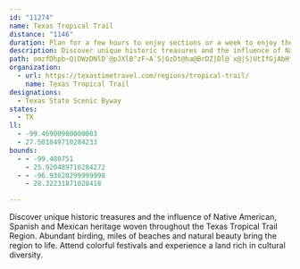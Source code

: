 ```yaml
---
id: "11274"
name: Texas Tropical Trail
distance: "1146"
duration: Plan for a few hours to enjoy sections or a week to enjoy the region.
description: Discover unique historic treasures and the influence of Native American, Spanish and Mexican heritage woven throughout the Texas Tropical Trail Region. Abundant birding, miles of beaches and natural beauty bring the region to life.
path: omzfDhpb~Q|DWzDNlD`@pJXlB^zF~A`S|GzDt@ha@BrDZ|Dl@`x@|S|UtIfGjAbHf@hJ?~DG|F]pGEhEJtZHd\`@hHV~YnBdVr@|d@vBzKx@bEDfJn@t\bAnf@fApSDzq@l@rL_@vDYxC_@fc@mIdm@uKfDaAhL_Cvo@aMbIgBxDeAnGaCtEeCjOaKb\eWvc@g\`F}C|M_HjNsHhKcGxb@iUhQaJnYaNba@uTvDgBlVcJlHwB~F{@noAmIxFk@`IuAzGuB`FoBxDmBz[aSlH{CptA_`@tj@aOzl@cQjFiAfAIndIq[jCCrG\rlAlJ|aA|Blh@~AbtElKrh@rAvLVrH@nEUzTiBvG_@dEGzVz@hmArGpKJtcBQhCH`If@|Ev@rJtBfJ|AzELlNc@~DHtKfBhL`CnIlA`r@pExDj@hGlAze@vLzXvGjp@jPfi@|NbDp@lERpSeAfTy@xFa@rI_@dFqA|Ai@pCeBtBqB`B{Bdq@i`BrDiIdh@o}@bb@}r@`[cm@~HeP|CoFxG_JlD{Dnr@}r@jHyHfMgLt_@cVbsAcy@xy@cm@pI{FpoAu}@pDgDlAaBrA_Cr@eBn@sBdAaGdSmhBjL_bAp@_DjBgFxCkFjA{AboBueBpPwO~Xgb@|H{J~CeD|cAcw@|UiQxDeCjEyBjLaEzyA_e@bKyClVyD|r@iJfD{@lHsDdBwA~CeD~C}EzAkDz@mC~BcMdDuSbDoQn|@i`D`Leb@xr@mfCjDeIlGwKh}@ekArDgEpPcUfCqCtA{BtV}[|tA}eBjb@ui@rOcRjVe[rEmFlJeI|EcCnRqHbe@cQxC_AhLoEj|@o[bTiHxO}CdDU~p@kAjjA_BfoBaDdR_AxVyAzmAoIfdAmGfuAoJbbCyObGy@bDm@pRaFpn@uQ|b@iLtt@uSxl@}OpCcAvc@}LvNkDvFs@pHa@hONnaCtNlkEzVjEDvGI`Ic@`uB}WxK_B`KeBpg@{K~IsCz[oLrPsGjQ}Rdq@ww@zBmB`g@oX|BaBxyAo}AfqBiwBfHwEpCmAtBm@`Ck@|ASjMkAhvB_Uxu@sI~ZsCxFs@re@eFvBGz@SfE_B|y@q`@v@_At@sA\gBpFq{@nBuTN_DAaFw@aGuBmI]mB}Te|@{EsSyFma@uFqb@_AoFkBoNyAoNGeCL_HV{DfNwzAjBaVlAeL|A_IhAmDh^us@tNeX~FkIlSwVnCgExa@e_AzAgFrC{H|pAgzD|A_G~@oIrCss@zDy{@H_EOsHiAqK{@kEwA{EgT{j@yLiZeHkRg@iBk@yCa@{D_Dk_@AaBXmEpC{Ln@yDbJqc@tBiJ|AmI@g@Me@iAaBg@sAeEmUSmBGgB?eBRyBt@aCXk@z@sAfAeAhKaIfEoCxHmGhCgDfSiZbJuKzZk]nAeBrCiFtKaXtd@uwAvGkTvDyKbC{GrVul@z@{C`AqE|I{m@PyD@gGs@_]OiJ@}C^{GnAcGZkAf@s@tEyLpG{RlEyOfQyl@dRcp@~c@c|Avg@wfBhb@owAfIkYz@eC~c@e}AbC_JnGiTjCoL~BgMhEkP`FiPjHuTjTgu@jMua@jFySfj@okBdSyr@fBoFt\amAhJc[pW}}@vBuFzGmLpIwMhhAqhBvAgDfIwUh^qiAnG}S|Jm^n@mCp@sGNwCCuE{@aPqHikAG_IVaJKg@nBoXhAcST[nAiUxIqlAb]c|EnDaWh@{FhAkU|Dai@zGcaA`AiUlA}QzTyzClAuJtAuFtDgJxCaFlDeE~a@m]~~AusArMsIfEsDzEsF`CuDdByDx@_C`AyCfAaFxCeW\}E`lD|[jIrCbBXlABdAKrCcAfg@gXrCqBvEuEj@Z^?tXcOb@m@NcBJMRG`CPf@KdCsAlG_ErRgNf`@}WdToO`EgDjOaQhCmDvA{Cv@_DViBdEml@HkCYqB}AyAckA{Kw[gD_Eu@uMyAqvBcSoL}@eeAcKsi@{E`BaU?sDOuEwCah@K}DNuHlFut@dAcLt@gNvFwv@hA_NfA}JfIil@nCcn@zoAdJdJoCnUuNd\_H|YvEtW|P~PfS|PlLlbA~Gn}AbOju@lHhd@pErKx@bR|BnAv@hApBN|BnEoGtEqG~KaKpE{EnBuDJ_AhAsE^sDnQwiC`G}x@Rs@rDue@tDgi@Ce@^{FzTa~C`WqkDhNehBfOmuBFuB`AunA{|@wJwClDg~A_P}Kk@uPUeImDeXaCaCTcCaAyiBkQemBkQagCyV~Oe|AxEoHlLkbBSQlMimAnHks@dGql@dIup@xG_r@jQ}`B`RcgBdGsp@dIyv@bGgm@bEua@?up@Sq}@k@}~@cC{Xi@}~@k@ks@k@sn@Uks@i@gm@e@{Zh`@Cpa@Sp{@}@hDs@jCcAbAw@|EeFfGwFxCcBdCm@`BShKElBS|E_BlEgEnA_AhBaAdCq@bCY~OKtYm@zm@g@dd@InvBoA`@kFAcLFsC`@eCz@qCf@cA`LgSlBmEfAgEbFgUdCqJhAgFTgBBoCo@qSq@aD_DgGq@yB[_Bq@mGa@gGQaG@w^FaCd@eDlLoh@nAmE~qB_yFbAsEHgBEmDq@eHsBqPQyC?_ELsB~Gyl@`AkSBkWpNm{Bt@uFzKqb@bLog@hAsFh@yDVaDtAed@GuJw@eb@ZaSqD{iAMkc@PyD`A{b@`@yCt@_DtAeDpAiBzD}D|a@eXxFiGbWcg@hAoCjAwEhjAakFr@oBdAgBzBcCzB}AvDmAdsA{O~v@}Jxa@cF~Fu@`GyAnFmC|U_O~lAis@lCgCvDaG`bA}aC`AmBhSeg@dFkLpI}c@zDmKxCsGvFqJzCeE`IaIpBoCvBqD`KaRjF{HnIgK|PwOvL}LdBwCjCoHzBgElDmDvJmH`CyCbBaDpAeEh@uD~Dw{@fDgv@NkAZyAl@_BhFwIv@eBr@aCXgCd@wKxAss@bD_kA|Aop@`@_DcBmDoBaDwu@u{AuLkUiJuRcWkg@{AoDuMaWsN_ZeDgGo\mp@aHuJmC_CuDgC{LyGk@{@qFyCiCmB}FaIOcH]{hA_@e]_Je^uQir@qJs`@yBuEsHiDaIuEoJwEiCwCaCyJyKw`@}C}LcFcUeEmOcJe^uFyVkMif@qCcMaBiJ_CsJkCeHwMa[}s@q|AwGmMir@c}AqLwVex@ieBgv@gdB}^wu@{AqB{CmCwAw@gC_Ay~Ace@kn@sQ}Bg@uCYyAEwYRmGg@aCq@cDuA}CoCoF}F_K{LyFyFUKsIgKqKkL}L~XkI|SiAdEg@tCi@xG}GtpAy@rJeBhKcGnUcMzh@gMrg@gAvD_FvMeUlf@mBjDsGzNw@zBe@zAiAjIi@rHCfCzFvaCEf@rPrcGl@x\|@lHrCzKx@xBpD`HtE`GdFlEfp@jb@pHnF~s@rs@jFtF~AjCp@xA`@tAh@|C^tEmJl{CeClaAeLlxDw@pZgDleAeAfd@eEvoA_@|R{@~[}H|dC{AvWeB`h@sBlc@uFjgA{Ut`F]vBu@hB}GjFeDzCg@~@cEzD}XnSgXhQyEfDmZ|Tad@rj@oG~DoCNqGpDkB|BuAtB}CjCoG~CqR~FoVnIqc@`OaP~EoEnD_KpNqT~Z_IpHaXp`@qa@`o@qs@rkAqT`[qg@rv@a_@`l@qWp^qV`W_V~ToGnDqHnBoH_@aTo@qe@_@_Xn@qPpDoHnCaInHiFlOkMf^c[r{@yc@~kAeQfMg{@fb@wR|McQ~Ioi@b\ic@jV_u@~_@kw@hc@qHbFs\rRaHdEaEvAgiBjdAsY`O{QnKmVpOmdBtaAcEtBqDxAuE`A}Dj@mpAp{@s}BvCqhDjAwdCcFicByC}kCcFmvBwOc|AiMq~AwO}`BoHgxBuWwGVmJEgCMuRwBwJ{@qa@qB_c@aDeP{A_{@_Gk~Ek^iGScGEmnA~@_vDhBiyEvCmfAFmWPwOd@}TR}{GlD}bA~@we@nDyFn@aiAjJmeBxLw`@`EiPpBoFf@utDb[aWfB}d@zDsDR}rD`[u\rBaKf@}HP}[lAel@dBazGvQs^dBsoAlDcC?wq@rBmgBrEaWx@uSJyg@]ev@k@sh@{@_i@e@yn@?iCMiL?kHMokFkDyHYwRaBsr@wHcQuAsXy@etBkCkSPgIXykB|IsRp@{RfAwl@x@mTj@ycDpCczBkCgL[udBaSwQgBqG]cEMei@Yuc@DgRRmL~@ca@lHc_@lHmFnAsTrDoO`DuNhCsmEd{@wKxEkb@|Ump@~]qBr@yG~Aal@lLu]tH}{@pPi@GwHpAaIt@yEv@sUrEsHlAu}@hQo]fHyRlDceAtS_gBx]sd@tJ_`@xH_V`EyQlDmXxFwi@hKcDx@sCRkB^w~Dnw@{w@hOuFj@gDlAaBxBaC|@ej@hK}mBx_@sMzBoE\wFRiPLur@DkHPsJDKMgBc@aCgAcBwAw@aAkQ}_@_EoH{DoIm@_Bq@sAgDgDWkAoH?cEJyi@Fix@b@oN@eHMwQ?ko@X_CEqDm@{EqBqCuB_]ea@usDcnEkm@ut@uXm]aHaIiYo]uKwLsEmEmCkBmNmGyc@yTi_Bav@_dCkhAe{EgvBtc@}zCjQg_A?gh@iVst@iWyk@qDis@vAewEwA}~@cLkHmXAec@@oSyOx@_zC?odGy@ksGwBauHm@oqBMwjBwBsxAsDyOmFoFqSmU_w@w^}x@mb@s`@mUkUaLzIaQtCmI~k@}zAr]k|@ze@qmAfB{Evj@}vAnr@yrB~Yuu@~I_VjGsOzDuKbB}GtAmIl@sFpAiTb@yDlA_H~@mDjAgDdNg]nB_FpOgc@bPyb@jf@wnAxGyQpFsMhA_CfA{AlCgCxEkC|CyApAa@fE_C`p@}`@l_@{SdEgDdEaE`BsCbAkCzFiPp@cClB_FfBaGpEmMbDaLvQij@tCgHrDsEjEaD`B}@`G{AnCS~G?hZT?eAGIBaOKaEmAsJeAsEgBsEiA_C}AaCaEqEqEsDe_@kTio@_`@qgAmo@g{I_iFycBecAqaKicGkImFiOsLyjAe_Ay{@{q@qXuUwHoFoLaGuReJ_IaEoQiIuF_DcHsEwLoJ{GeGsPjXq@h@y@Xo@JiACyMuBeA]aAm@mMuKiBkAm@x@mA~@q@ViA@eAXc@^qY~G}EzDuRdUsMrKkKlHoLrFyGrBwGlAaMxAgGxA}DlAuCfAoFnCgCxAqF|DgHfH_qAryAkFnFg\j_@_FhGsJnOkCjFoBxFiZnnBmFlVyHx[_BrDcAfB_BlBgElD{@rAoCpEgGbNcq@ka@Ye@uEiDmFwC{@[aQsKiIyEsBaB_CsCkA{BsAqDsEmIqDiE}CgCahAmq@kYuQuv@ae@uh@q\{b@}W_}B}`B_nA{|@aAs@{C}Cqq@uv@kCeAui@gPiiAg\eUgH{CeBuDuDiC}Ci@uBEq@Cma@FSCeBYkCy@mBkAaBgCsAqFwDqD{@}CeAmTuPoAm@aBe@mDYsEK{z@BkCWgIsAeJkAwFKiX?{FSwFm@{KE__@VwU@iFe@ka@}Eic@_G_ZsDcQeCg]iMa|@y\cCs@aPkGoMoFaRkM_kAet@gz@gj@kEkCgFgCcC_AyJoF}LmHcDwAuDiAmBWkCM_P_@mDm@acCeg@iUmEqlAaNyvCw[uu@{H{hAoMeEgAmxEklB{DeBkCmBqF_Gc\ue@mJgMgGiGcGyEyEqCwEuBqGyB_n@mQwnEqqAfGtjAt@|kEz@r_@lAzRzRfuBj@pHl@jLxEjeBjGr~@zyClla@h@hErC~O^zCd@bU@fAMhByJtr@_LpzAaDfd@dM`ChEb@|IXrCDpv@_BpB@xIb@f{@zIjs@~EfHB~Jc@xFy@dIeBzGeCrb@qSvi@uVxn@cZbE{BnFsDtCgC`FgFzGaKxAsCvAwCbByE|Ly_@hCaGrDaHdEuFpF_GvGiFvFiDhFaC~C{@pBy@jTmEts@uM|VgFlhDyo@zEy@|CSpEGpGR|uAbRtFLdC?fE_@`FaAhIwCxEoCrB}@`FuAxFy@rBOhRGdlAJ`xBCbDBzEV`AC\X~FxAhDrAdB~@xGdF``@d]lGfHz@tArDvD~G`FvCrAfPrF|Ar@rOtFlEx@jD\dHEpBSzBe@jDkA~^kQpXqL~CgAvCs@dE_@nBLrD|@bBr@bB~@fa@pXli@nZziAhn@tf@pXwk@hzAgBzDu@|ByAfIwNbzAiAnJq@tJAtJd@xp@V|s@bDtsNRpDTbCx@bFd@zAbAfH^zDlg@lmLi@||Aa@nu@]~dAFfN]hy@Cxi@K|TBz`@On~@FxRGv`@eCxH{cAnnCy@vCGdAxAjmGa@rAcA`BcAp@iBp@wBhAc@d@_A~A_@fBGdAAzkGiAxCq@z@gBbAyZ@kB`Aw@|@cAdCcB~}Cs@~k@wApoBuA~_CwArjDlOnjAj@hKbCvWj@|TpJ~VuFzHeRrSkV~X_bC~mCcSpT_@JoIzHeCxDgDfD{FZ_UbE_\pBkg@vGep@rWnBpIxNpPdLnBzF[~TgD|[aFxQAnNjBrYzH`EzAnDxBbMzKpKrKnC|CvIpIdf@zg@nj@nk@pT`TrElCdCfAh`Bln@jHtD~i@|]vb@nYvDtCzDxExYrh@nF`NrDlGxaBtnBhTnV|OdRnNrO|KrIrMzHlMnIhIfHrb@ra@`GdGlIvGvcBhcA`]bT~I`FlIrDfExBjIfF`D~BxCjCtWhPrLvF|EdBh[rObNzFbd@vStu@p^dXbPhN~HjNvI~bArl@rsB~mAxj@j\n[nRpkB~gAh]vS|b@|VzlAts@tB`A|DpArF~@bERrs@J`}DR~k@E~EjAjClAtBzAtBjCzD~GrCnG~GbKhOfVrTr^jt@`kAtEdH|DfFlNbUTDdu@zlAn@fAt@jDlA`LR`GvLdmAxNlThDN~BQpBk@dEaCbQaMxZ{SnCaBtFeBvj@Ul`CWrKVnc@zCd]xFb@I\_@bhBtLdx@~F~qDpVl`AdHhu@zErmDpVjfCzPt}@rG`VhDbObBrHl@nNx@vOj@rU^jaDbTnbC|P~^fC`Mj@z{A`LzrA`J|QxAxz@rFnR`Bl|@xFxtArJdMbAfv@~E`oCzR|RjAx~@nGf[tA\MdObAjKx@|QfC|SxAdIf@dSd@lRdA^Zp\fDphAzHrZjB`AR|FXhNjAxl@`EbGXxd@pDhCF~D^lb@pCrNhA`H^liAdIjb@rClMp@nDB`RbA~aBzKjjAhI`WvAdWnBtAZ~Ab@xEhF~ApCjBnBnApAnBdAxB`AjDr@`DBfARfGNp@\hIXhLdAy@xTwGnqAcAzPqJzlBaDrk@o@fEoAfE{@vAmDvEmiA`nA{AvAa^j`@eOtOsJnK{FzFiIlJeKtKuFxGoAzBsA~Eo@lDKxCGbQoAxvGY`{@a@lpCy@zjDmAzgHBx_@u@|mD?ni@mD`~OOtTCzi@KzOOrDkAtMkA`H_BxGuD`K{ArCiDtFoi@jz@yv@``B{w@xbB_CrF}@nC}@dDeBtIy@fJGrFVh\L`iA|AdoDYpZaAnY_@vOiAd[aHrwAeEvw@qIxjAw@fJObAg@|AQ@w@bAsCxA_GBgQ?mDa@c^aAaEW_DtyAKbEYvBw@tDaApC_BxCeAfBmB`C_BvC{GvJaBlDmBxFeIhYiDzKqCnFgd@vj@ebArkAsf@tm@cW~Y_j@tp@uFhHyZpd@{\rf@s]lf@wY~d@aW~a@ma@lq@w[xi@oLjRaTbXyhDjlEsFtI_GtIeWhZcA`BmBrFiFbToXdjAyt@fzC{Qjv@yW`fAwDrPq~@fwDu@lD}Dde@GfBsU~tCYnFPjZA~GLvLRdBtD`O`A`Fvd@ffG~Ftp@t`@rfFtKbj@tAfIf@nFBnFGhCg@zFc@nBw@xCoc@`tAqAzG]pEGtDFrEXzDdCfMlUvdAfAhHV|DApI[pDaDpU_B`Ku|@niGiAtH{AtHkCtJsRfw@an@dcCiSfy@gArC{r@jvAcL`VmArEcAhHWrE_@|QFtE\jEr@rEnNje@n@|EF~CPzt@vApaDH~j@`AtuBjCpzINnNT~a@v@pdBHt`@OrEW~CuT`pAqIrc@uMlw@uNjx@oClPk@bFuGhs@uDb^yCj[{@tKsFdh@}@rGe@xAs@lAm@f@}Ar@]J
organization:
  - url: https://texastimetravel.com/regions/tropical-trail/
    name: Texas Tropical Trail
designations:
  - Texas State Scenic Byway
states:
  - TX
ll:
  - -99.46900900000003
  - 27.501849710284233
bounds:
  - - -99.480751
    - 25.920489710284272
  - - -96.93620299999998
    - 28.32231871028418

---
```


Discover unique historic treasures and the influence of Native American, Spanish and Mexican heritage woven throughout the Texas Tropical Trail Region. Abundant birding, miles of beaches and natural beauty bring the region to life. Attend colorful festivals and experience a land rich in cultural diversity.

